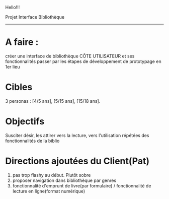 Hello!!!

Projet Interface Bibliothèque
_______________________________

A faire :
==========

créer une interface de bibliothèque CÔTE UTILISATEUR et ses fonctionnalités
passer par les étapes de développement de prototypage en 1er lieu 


Cibles
========

3 personas :  [4/5 ans], [5/15 ans], [15/18 ans].



Objectifs
=========

Susciter désir, les attirer vers la lecture, vers l'utilisation répétées des fonctionnalités de la biblio




Directions ajoutées du Client(Pat)
==================================

1. pas trop flashy au début. Plutôt sobre 
2. proposer navigation dans bibliothèque par genres
3. fonctionnalité d'emprunt de livre(par formulaire) / fonctionnalité de lecture en ligne(format numérique)

